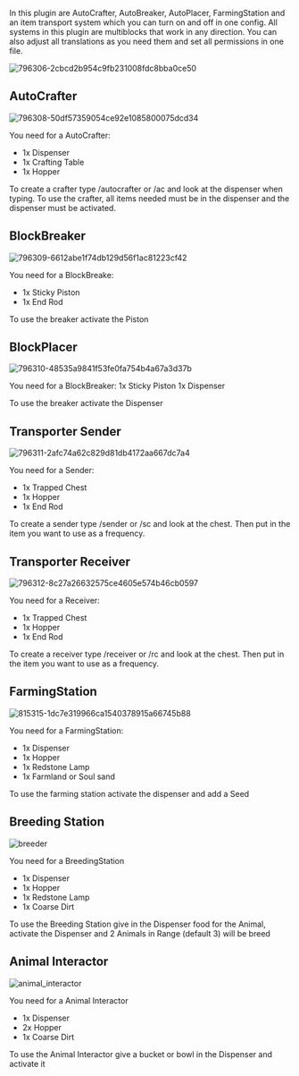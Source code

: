 In this plugin are AutoCrafter, AutoBreaker, AutoPlacer, FarmingStation and an item transport system which you can turn on and off in one config. All systems in this plugin are multiblocks that work in any direction. You can also adjust all translations as you need them and set all permissions in one file.


![796306-2cbcd2b954c9fb231008fdc8bba0ce50](https://github.com/SytxLabs/MCAutoCrafter/assets/77498048/b26f8b07-0774-4056-b894-64a1696765f6)


## AutoCrafter
![796308-50df57359054ce92e1085800075dcd34](https://github.com/SytxLabs/MCAutoCrafter/assets/77498048/7bd41d5f-8c0e-4dee-b9a0-99b024aec7f4)

You need for a AutoCrafter:
- 1x Dispenser
- 1x Crafting Table
- 1x Hopper

To create a crafter type /autocrafter or /ac and look at the dispenser when typing.
To use the crafter, all items needed must be in the dispenser and the dispenser must be activated.



## BlockBreaker
![796309-6612abe1f74db129d56f1ac81223cf42](https://github.com/SytxLabs/MCAutoCrafter/assets/77498048/40d824af-b1a9-453b-a344-0a058301017b)

You need for a BlockBreake:
- 1x Sticky Piston
- 1x End Rod

To use the breaker activate the Piston


## BlockPlacer
![796310-48535a9841f53fe0fa754b4a67a3d37b](https://github.com/SytxLabs/MCAutoCrafter/assets/77498048/ba4150e5-9986-4116-9111-07712f765962)

You need for a BlockBreaker:
1x Sticky Piston
1x Dispenser

To use the breaker activate the Dispenser



## Transporter Sender
![796311-2afc74a62c829d81db4172aa667dc7a4](https://github.com/SytxLabs/MCAutoCrafter/assets/77498048/68ac018d-5e93-4b47-bc7a-8cb189eb60cb)

You need for a Sender:
- 1x Trapped Chest
- 1x Hopper
- 1x End Rod

To create a sender type /sender or /sc and look at the chest. Then put in the item you want to use as a frequency.




## Transporter Receiver
![796312-8c27a26632575ce4605e574b46cb0597](https://github.com/SytxLabs/MCAutoCrafter/assets/77498048/1096b4ea-e1e2-4f23-93f1-38f474965546)

You need for a Receiver:
- 1x Trapped Chest
- 1x Hopper
- 1x End Rod

To create a receiver type /receiver or /rc and look at the chest. Then put in the item you want to use as a frequency.




## FarmingStation
![815315-1dc7e319966ca1540378915a66745b88](https://github.com/SytxLabs/MCAutoCrafter/assets/77498048/143b55c1-4194-464c-841d-31aa36da949c)

You need for a FarmingStation:
- 1x Dispenser
- 1x Hopper
- 1x Redstone Lamp
- 1x Farmland or Soul sand

To use the farming station activate the dispenser and add a Seed



## Breeding Station
![breeder](https://github.com/SytxLabs/MCAutoCrafter/assets/77498048/c4aabfe6-bbc0-4de8-b066-369b84d6fdbf)

You need for a BreedingStation
- 1x Dispenser
- 1x Hopper
- 1x Redstone Lamp
- 1x Coarse Dirt

To use the Breeding Station give in the Dispenser food for the Animal, activate the Dispenser and 2 Animals in Range (default 3) will be breed

## Animal Interactor
![animal_interactor](https://github.com/SytxLabs/MCAutoCrafter/assets/77498048/e552fb80-7b0b-4b6a-ad51-44a4e9f1a315)

You need for a Animal Interactor
- 1x Dispenser
- 2x Hopper
- 1x Coarse Dirt

To use the Animal Interactor give a bucket or bowl in the Dispenser and activate it

